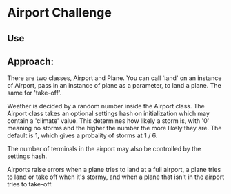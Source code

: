 Airport Challenge
=================

Use
---



Approach:
---------

There are two classes, Airport and Plane. You can call 'land' on an instance of Airport, pass in an instance of plane as a parameter, to land a plane. The same for 'take-off'.

Weather is decided by a random number inside the Airport class. The Airport class takes an optional settings hash on initialization which may contain a 'climate' value. This determines how likely a storm is, with '0' meaning no storms and the higher the number the more likely they are. The default is 1, which gives a probality of storms at 1 / 6.

The number of terminals in the airport may also be controlled by the settings hash.

Airports raise errors when a plane tries to land at a full airport, a plane tries to land or take off when it's stormy, and when a plane that isn't in the airport tries to take-off.